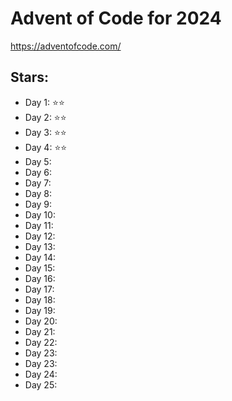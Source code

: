 # Advent of Code for 2024
https://adventofcode.com/

## Stars:
- Day 1: ⭐⭐
- Day 2: ⭐⭐
- Day 3: ⭐⭐
- Day 4: ⭐⭐
- Day 5:
- Day 6:
- Day 7:
- Day 8:
- Day 9:
- Day 10:
- Day 11:
- Day 12:
- Day 13:
- Day 14:
- Day 15:
- Day 16:
- Day 17:
- Day 18:
- Day 19:
- Day 20:
- Day 21:
- Day 22:
- Day 23:
- Day 23:
- Day 24:
- Day 25:
